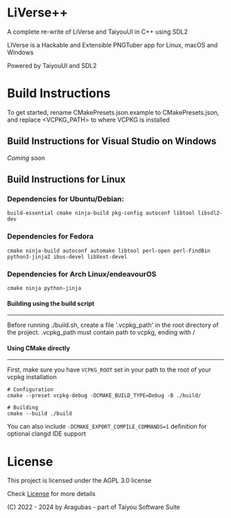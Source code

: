 # LiVerse++
A complete re-write of LiVerse and TaiyouUI in C++ using SDL2

LIVerse is a Hackable and Extensible PNGTuber app for Linux, macOS and Windows


Powered by TaiyouUI and SDL2

# Build Instructions
To get started, rename CMakePresets.json.example to CMakePresets.json, and replace <VCPKG_PATH>
to where VCPKG is installed

## Build Instructions for Visual Studio on Windows
*Coming soon*

## Build Instructions for Linux
### Dependencies for Ubuntu/Debian:
```
build-essential cmake ninja-build pkg-config autoconf libtool libsdl2-dev
```

### Dependencies for Fedora
```
cmake ninja-build autoconf automake libtool perl-open perl-FindBin python3-jinja2 ibus-devel libXext-devel
```

### Dependencies for Arch Linux/endeavourOS
```
cmake ninja python-jinja
```

#### Building using the build script 
---
Before running ./build.sh, create a file '.vcpkg_path' in the root directory of the project.
.vcpkg_path must contain path to vcpkg, ending with /

#### Using CMake directly
---
First, make sure you have ``VCPKG_ROOT`` set in your path to the root of your vcpkg installation

```
# Configuration
cmake --preset vcpkg-debug -DCMAKE_BUILD_TYPE=Debug -B ./build/

# Building
cmake --build ./build
```

You can also include ``-DCMAKE_EXPORT_COMPILE_COMMANDS=1`` definition for optional clangd IDE support

# License
This project is licensed under the AGPL 3.0 license

Check [License](./LICENSE) for more details

(C) 2022 - 2024 by Aragubas - part of Taiyou Software Suite
